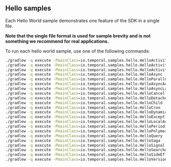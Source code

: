 ## Hello samples

Each Hello World sample  demonstrates one feature of the SDK in a single file.

**Note that the single file format is used for sample brevity and is not something we recommend for real applications.**

To run each hello world sample, use one of the following commands:

```bash
./gradlew -q execute -PmainClass=io.temporal.samples.hello.HelloActivity
./gradlew -q execute -PmainClass=io.temporal.samples.hello.HelloActivityRetry
./gradlew -q execute -PmainClass=io.temporal.samples.hello.HelloActivityExclusiveChoice
./gradlew -q execute -PmainClass=io.temporal.samples.hello.HelloAsync
./gradlew -q execute -PmainClass=io.temporal.samples.hello.HelloParallelActivity
./gradlew -q execute -PmainClass=io.temporal.samples.hello.HelloAsyncActivityCompletion
./gradlew -q execute -PmainClass=io.temporal.samples.hello.HelloAsyncLambda
./gradlew -q execute -PmainClass=io.temporal.samples.hello.HelloCancellationScope
./gradlew -q execute -PmainClass=io.temporal.samples.hello.HelloDetachedCancellationScope
./gradlew -q execute -PmainClass=io.temporal.samples.hello.HelloChild
./gradlew -q execute -PmainClass=io.temporal.samples.hello.HelloCron
./gradlew -q execute -PmainClass=io.temporal.samples.hello.HelloDynamic
./gradlew -q execute -PmainClass=io.temporal.samples.hello.HelloException
./gradlew -q execute -PmainClass=io.temporal.samples.hello.HelloLocalActivity
./gradlew -q execute -PmainClass=io.temporal.samples.hello.HelloPeriodic
./gradlew -q execute -PmainClass=io.temporal.samples.hello.HelloPolymorphicActivity
./gradlew -q execute -PmainClass=io.temporal.samples.hello.HelloQuery
./gradlew -q execute -PmainClass=io.temporal.samples.hello.HelloSaga
./gradlew -q execute -PmainClass=io.temporal.samples.hello.HelloSignal
./gradlew -q execute -PmainClass=io.temporal.samples.hello.HelloSearchAttributes
./gradlew -q execute -PmainClass=io.temporal.samples.hello.HelloSideEffect
./gradlew -q execute -PmainClass=io.temporal.samples.hello.HelloVersioningCodeInALoop
```
